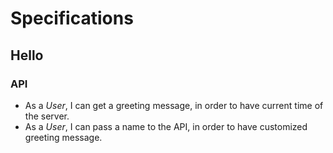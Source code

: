 # Specifications

## Hello

### API

- As a _User_, I can get a greeting message, in order to have current time of the server.
- As a _User_, I can pass a name to the API, in order to have customized greeting message.
